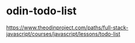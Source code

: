# odin-todo-list

https://www.theodinproject.com/paths/full-stack-javascript/courses/javascript/lessons/todo-list
